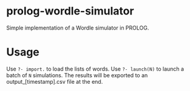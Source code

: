 # prolog-wordle-simulator

Simple implementation of a Wordle simulator in PROLOG.

# Usage

Use `?- import.` to load the lists of words.
Use `?- launch(N)` to launch a batch of `N` simulations. The results will be exported to an output_[timestamp].csv file at the end.
